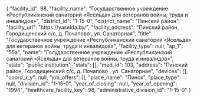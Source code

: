 {
    "facility_id": 98,
    "facility_name": "Государственное учреждение «Республиканский санаторий «Ясельда» для ветеранов войны, труда и инвалидов»",
    "district_id": "1-15-0",
    "district_name": "Пинский район",
    "facility_url": "https:\/\/yaselda.by\/",
    "facility_address": "Пинский район, Городищенский с\/с, д. Почапово , ул. Санаторная",
    "title": "Государственное учреждение «Республиканский санаторий «Ясельда» для ветеранов войны, труда и инвалидов»",
    "facility_type": null,
    "ap_1": "55а",
    "name": "Государственное учреждение «Республиканский санаторий «Ясельда» для ветеранов войны, труда и инвалидов»",
    "state": "public institution",
    "stats": [],
    "med_id": 103,
    "address": "Пинский район, Городищенский с\/с, д. Почапово , ул. Санаторная",
    "devices": [],
    "coord_x_y": null,
    "job_offers": [],
    "place_name": "Пинск",
    "place_type": null,
    "division_id": "1-15-0",
    "year_of_closing": null,
    "year_of_opening": "1994",
    "healthcare_facility_key": 98,
    "administrative_division_id": "1-15-0"
}